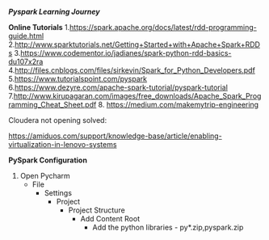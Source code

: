 ***Pyspark Learning Journey***

**Online Tutorials**
1.https://spark.apache.org/docs/latest/rdd-programming-guide.html
2.http://www.sparktutorials.net/Getting+Started+with+Apache+Spark+RDDs
3.https://www.codementor.io/jadianes/spark-python-rdd-basics-du107x2ra
4.http://files.cnblogs.com/files/sirkevin/Spark_for_Python_Developers.pdf
5.https://www.tutorialspoint.com/pyspark
6.https://www.dezyre.com/apache-spark-tutorial/pyspark-tutorial
7.http://www.kirupagaran.com/images/free_downloads/Apache_Spark_Programming_Cheat_Sheet.pdf
8. https://medium.com/makemytrip-engineering

Cloudera not opening solved:

https://amiduos.com/support/knowledge-base/article/enabling-virtualization-in-lenovo-systems

**PySpark Configuration**
1. Open Pycharm
    - File
        - Settings
            - Project
                - Project Structure
                    - Add Content Root
                        - Add the python libraries - py*.zip,pyspark.zip
    

